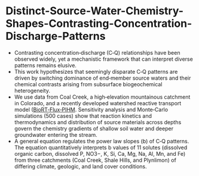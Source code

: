 # Distinct-Source-Water-Chemistry-Shapes-Contrasting-Concentration-Discharge-Patterns


- Contrasting concentration‐discharge (C‐Q) relationships have been observed widely, yet a mechanistic framework that can interpret diverse patterns remains elusive. 
- This work hypothesizes that seemingly disparate C‐Q patterns are driven by switching dominance of end‐member source waters and their chemical contrasts arising from subsurface biogeochemical heterogeneity. 
- We use data from Coal Creek, a high‐elevation mountainous catchment in Colorado, and a recently developed watershed reactive transport model ([BioRT‐Flux‐PIHM](https://github.com/PSUmodeling/BioRT-Flux-PIHM). Sensitivity analysis and Monte‐Carlo simulations (500 cases) show that reaction kinetics and thermodynamics and distribution of source materials across depths govern the chemistry gradients of shallow soil water and deeper groundwater entering the stream. 
- A general equation regulates the power law slopes (b) of C‐Q patterns. The equation quantitatively interprets b values of 11 solutes (dissolved organic carbon, dissolved P, NO3−, K, Si, Ca, Mg, Na, Al, Mn, and Fe) from three catchments (Coal Creek, Shale Hills, and Plynlimon) of differing climate, geologic, and land cover conditions. 
